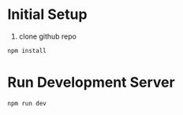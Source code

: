 # Initial Setup
1. clone github repo
```bash
npm install
```

# Run Development Server
```bash
npm run dev
```
